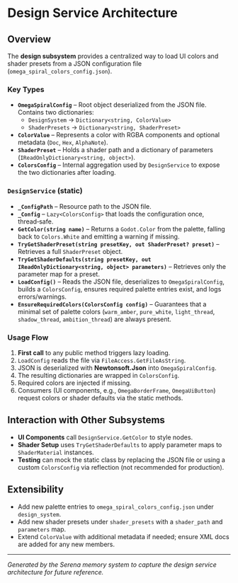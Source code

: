 # Design Service Architecture

## Overview
The **design subsystem** provides a centralized way to load UI colors and shader presets from a JSON configuration file (`omega_spiral_colors_config.json`).

### Key Types
- **`OmegaSpiralConfig`** – Root object deserialized from the JSON file. Contains two dictionaries:
  - `DesignSystem` → `Dictionary<string, ColorValue>`
  - `ShaderPresets` → `Dictionary<string, ShaderPreset>`
- **`ColorValue`** – Represents a color with RGBA components and optional metadata (`Doc`, `Hex`, `AlphaNote`).
- **`ShaderPreset`** – Holds a shader path and a dictionary of parameters (`IReadOnlyDictionary<string, object>`).
- **`ColorsConfig`** – Internal aggregation used by `DesignService` to expose the two dictionaries after loading.

### `DesignService` (static)
- **`_ConfigPath`** – Resource path to the JSON file.
- **`_Config`** – `Lazy<ColorsConfig>` that loads the configuration once, thread‑safe.
- **`GetColor(string name)`** – Returns a `Godot.Color` from the palette, falling back to `Colors.White` and emitting a warning if missing.
- **`TryGetShaderPreset(string presetKey, out ShaderPreset? preset)`** – Retrieves a full `ShaderPreset` object.
- **`TryGetShaderDefaults(string presetKey, out IReadOnlyDictionary<string, object> parameters)`** – Retrieves only the parameter map for a preset.
- **`LoadConfig()`** – Reads the JSON file, deserializes to `OmegaSpiralConfig`, builds a `ColorsConfig`, ensures required palette entries exist, and logs errors/warnings.
- **`EnsureRequiredColors(ColorsConfig config)`** – Guarantees that a minimal set of palette colors (`warm_amber`, `pure_white`, `light_thread`, `shadow_thread`, `ambition_thread`) are always present.

### Usage Flow
1. **First call** to any public method triggers lazy loading.
2. `LoadConfig` reads the file via `FileAccess.GetFileAsString`.
3. JSON is deserialized with **Newtonsoft.Json** into `OmegaSpiralConfig`.
4. The resulting dictionaries are wrapped in `ColorsConfig`.
5. Required colors are injected if missing.
6. Consumers (UI components, e.g., `OmegaBorderFrame`, `OmegaUiButton`) request colors or shader defaults via the static methods.

## Interaction with Other Subsystems
- **UI Components** call `DesignService.GetColor` to style nodes.
- **Shader Setup** uses `TryGetShaderDefaults` to apply parameter maps to `ShaderMaterial` instances.
- **Testing** can mock the static class by replacing the JSON file or using a custom `ColorsConfig` via reflection (not recommended for production).

## Extensibility
- Add new palette entries to `omega_spiral_colors_config.json` under `design_system`.
- Add new shader presets under `shader_presets` with a `shader_path` and `parameters` map.
- Extend `ColorValue` with additional metadata if needed; ensure XML docs are added for any new members.

---
*Generated by the Serena memory system to capture the design service architecture for future reference.*
